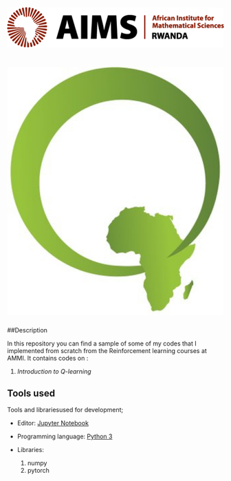 # <img src="https://github.com/tondji/tondji.github.io/blob/master/aims-rwanda.jpg" width="600" alt="AIMS-log">

# <img src="https://github.com/tondji/tondji.github.io/blob/master/qla.jpg" width="600" alt="AIMS-log">


##Description

In this repository you can find a sample of some of my codes that I implemented from scratch from the Reinforcement learning courses at AMMI.
It contains codes on : 

1. *Introduction to Q-learning*


## Tools used

Tools and librariesused for development;
- Editor: [Jupyter Notebook](https://github.com/jupyter/notebook)
- Programming language: [Python 3](https://www.python.org/download/releases/3.0/)
- Libraries: 
	
	1. numpy
	2. pytorch



